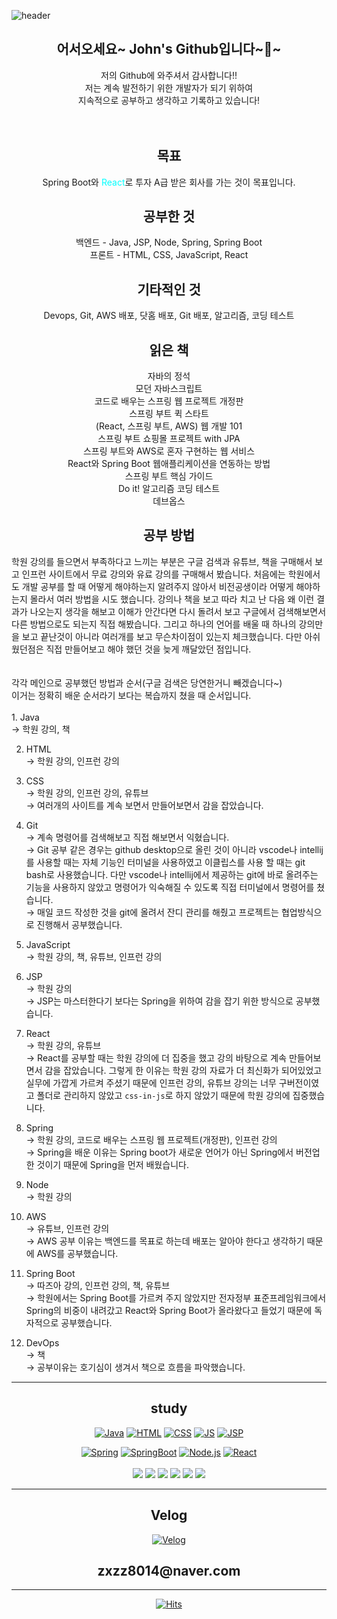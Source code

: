 ![header](https://capsule-render.vercel.app/api?type=waving&color=auto&height=300&weight=1000&section=header&text=Study%20Web&fontSize=90) 

<div align=center><h2>어서오세요~ John's Github입니다~👋~</h2>
 저의 Github에 와주셔서 감사합니다!!<br/>
저는 계속 발전하기 위한 개발자가 되기 위하여<br />
지속적으로 공부하고 생각하고 기록하고 있습니다!
 </div>
<br />
 <br />
<div align=center><h2> 목표 </h2>
 <span color= green>Spring Boot</span>와 <span style="color: aqua">React</span>로 투자 A급 받은 회사를 가는 것이 목표입니다.
</div>

<div align=center><h2> 공부한 것 </h2>
백엔드 - Java, JSP, Node, Spring, Spring Boot <br />
프론트 - HTML, CSS, JavaScript, React
</div>
<div align=center><h2> 기타적인 것 </h2>
Devops, Git, AWS 배포, 닷홈 배포, Git 배포, 알고리즘, 코딩 테스트
</div>

<div align=center><h2> 읽은 책</h2> 
자바의 정석<br /> 
모던 자바스크립트<br />
코드로 배우는 스프링 웹 프로젝트 개정판<br />
스프링 부트 퀵 스타트<br />
(React, 스프링 부트, AWS) 웹 개발 101<br />
스프링 부트 쇼핑몰 프로젝트 with JPA<br />
스프링 부트와 AWS로 혼자 구현하는 웹 서비스<br />
React와 Spring Boot 웹애플리케이션을 연동하는 방법<br />
스프링 부트 핵심 가이드<br />
Do it! 알고리즘 코딩 테스트 <br />
데브옵스  
</div> 
<div align=center><h2> 공부 방법 </h2></div>
학원 강의를 들으면서 부족하다고 느끼는 부분은 구글 검색과 유튜브, 책을 구매해서 보고 인프런 사이트에서 무료 강의와 유료 강의를 구매해서 봤습니다. 처음에는 학원에서도 개발 공부를 할 때 어떻게 해야하는지 알려주지 않아서 비전공생이라 어떻게 해야하는지 몰라서 여러 방법을 시도 했습니다. 강의나 책을 보고 따라 치고 난 다음 왜 이런 결과가 나오는지 생각을 해보고 이해가 안간다면 다시 돌려서 보고 구글에서 검색해보면서 다른 방법으로도 되는지 직접 해봤습니다. 그리고 하나의 언어를 배울 때 하나의 강의만을 보고 끝난것이 아니라 여러개를 보고 무슨차이점이 있는지 체크했습니다. 다만 아쉬웠던점은 직접 만들어보고 해야 했던 것을 늦게 깨달았던 점입니다. 
<br />
<br />
<br />
각각 메인으로 공부했던 방법과 순서(구글 검색은 당연한거니 빼겠습니다~)<br />
이거는 정확히 배운 순서라기 보다는 복습까지 쳤을 때 순서입니다.<br />
<br />
1. Java <br />
→ 학원 강의, 책

2. HTML <br />
→ 학원 강의, 인프런 강의

3. CSS <br />
→ 학원 강의, 인프런 강의, 유튜브<br />
→ 여러개의 사이트를 계속 보면서 만들어보면서 감을 잡았습니다.

4. Git<br />
→ 계속 명령어를 검색해보고 직접 해보면서 익혔습니다.<br />
→ Git 공부 같은 경우는 github desktop으로 올린 것이 아니라 vscode나 intellij를 사용할 때는 자체 기능인 터미널을 사용하였고 이클립스를 사용 할 때는 git bash로 사용했습니다. 다만 vscode나 intellij에서 제공하는 git에 바로 올려주는 기능을 사용하지 않았고 명령어가 익숙해질 수 있도록 직접 터미널에서 명령어를 쳤습니다.<br />
→ 매일 코드 작성한 것을 git에 올려서 잔디 관리를 해줬고 프로젝트는 협업방식으로 진행해서 공부했습니다.

5. JavaScript<br />
→ 학원 강의, 책, 유튜브, 인프런 강의

6. JSP <br />
→ 학원 강의<br />
→ JSP는 마스터한다기 보다는 Spring을 위하여 감을 잡기 위한 방식으로 공부했습니다.

7. React<br />
→ 학원 강의, 유튜브<br />
→ React를 공부할 때는 학원 강의에 더 집중을 했고 강의 바탕으로 계속 만들어보면서 감을 잡았습니다. 그렇게 한 이유는 학원 강의 자료가 더 최신화가 되어있었고 실무에 가깝게 가르켜 주셨기 때문에 인프런 강의, 유튜브 강의는 너무 구버전이였고 폴더로 관리하지 않았고 `css-in-js`로 하지 않았기 때문에 학원 강의에 집중했습니다.

8. Spring <br />
→ 학원 강의, 코드로 배우는 스프링 웹 프로젝트(개정판), 인프런 강의 <br />
→ Spring을 배운 이유는 Spring boot가 새로운 언어가 아닌 Spring에서 버전업한 
것이기 때문에 Spring을 먼저 배웠습니다.

9. Node <br />
→ 학원 강의

10. AWS<br />
→ 유튜브, 인프런 강의 <br />
→ AWS 공부 이유는 백엔드를 목표로 하는데 배포는 알아야 한다고 생각하기 때문에 AWS를 공부했습니다.

11. Spring Boot <br />
→ 따즈아 강의, 인프런 강의, 책, 유튜브 <br />
→ 학원에서는 Spring Boot를 가르켜 주지 않았지만 전자정부 표준프레임워크에서 Spring의 비중이 내려갔고 React와 Spring Boot가 올라왔다고 들었기 때문에 독자적으로 공부했습니다.

12. DevOps <br />
→ 책 <br />
→ 공부이유는 호기심이 생겨서 책으로 흐름을 파악했습니다.

---
<div align=center>
<h2 style="text-align :center">study</h2>

[![Java](https://img.shields.io/badge/Java-green?style=flat-square&logo=Java&logoColor=black)](https://github.com/YuYoHan/Java_Study)
[![HTML](https://img.shields.io/badge/HTML-E34F26?style=flat-square&logo=HTML&logoColor=black)](https://github.com/YuYoHan/HTML_CSS)
[![CSS](https://img.shields.io/badge/CSS-1572B6?style=flat-square&logo=HTML&logoColor=black)](https://github.com/YuYoHan/HTML_CSS)
[![JS](https://img.shields.io/badge/JavaScript-F7DF1E?style=flat-square&logo=JavaScript&logoColor=black)](https://github.com/YuYoHan/JS)
[![JSP](https://img.shields.io/badge/JSP-blue?style=flat-square&logo=JSPt&logoColor=black)](https://github.com/YuYoHan/JSP)

[![Spring](https://img.shields.io/badge/Spring-6DB33F?style=flat-square&logo=Spring&logoColor=black)](https://github.com/YuYoHan/Spring)
[![SpringBoot](https://img.shields.io/badge/SpringBoot-6DB33F?style=flat-square&logo=SpringBoot&logoColor=black)](https://github.com/YuYoHan/SpringBoot)
[![Node.js](https://img.shields.io/badge/Node.js-339933?style=flat-square&logo=Node.js&logoColor=black)](https://github.com/YuYoHan/Node.js)
[![React](https://img.shields.io/badge/React-61DAFB?style=flat-square&logo=React&logoColor=black)](https://github.com/YuYoHan/React)
 <br/>
 <br/>
 <img src="https://img.shields.io/badge/github-181717?style=for-the-badge&logo=github&logoColor=white">
<img src="https://img.shields.io/badge/apache tomcat-F8DC75?style=for-the-badge&logo=apachetomcat&logoColor=white">
 <img src="https://img.shields.io/badge/mysql-4479A1?style=for-the-badge&logo=mysql&logoColor=white">
 <img src="https://img.shields.io/badge/aws-232F3E?style=for-the-badge&logo=aws&logoColor=white">
 <img src="https://img.shields.io/badge/bootstrap-7952B3?style=for-the-badge&logo=bootstrap&logoColor=white">
 <img src="https://img.shields.io/badge/VisualStudioCode-#007ACC?style=for-the-badge&logo=VisualStudioCode&logoColor=white">
<hr/>
<h2 style="text-align :center">Velog</h2>

[![Velog](https://img.shields.io/badge/Velog-20C997?style=flat-square&logo=Velog&logoColor=black)](https://velog.io/@zxzz45/about)
<h2 style="text-align:center">
  zxzz8014@naver.com
  </h2> 
  
<hr/>
  
[![Hits](https://hits.seeyoufarm.com/api/count/incr/badge.svg?url=https%3A%2F%2Fgithub.com%2FYuYoHan&count_bg=%2379C83D&title_bg=%23555555&icon=&icon_color=%2335DFF1&title=hits&edge_flat=false)]()
</div>
  
